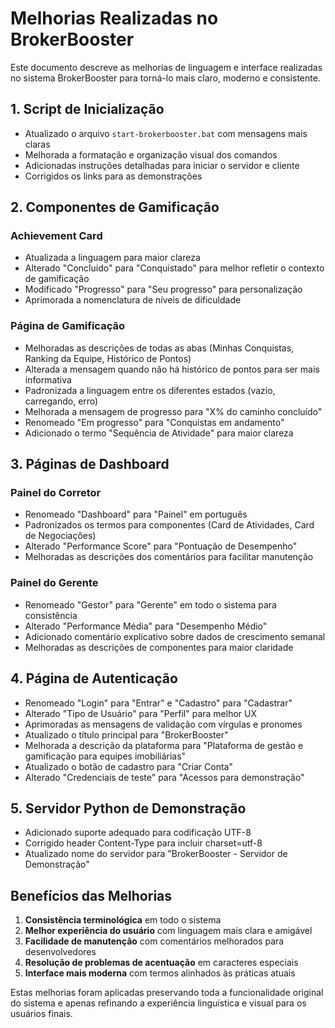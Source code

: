 # Melhorias Realizadas no BrokerBooster

Este documento descreve as melhorias de linguagem e interface realizadas no sistema BrokerBooster para torná-lo mais claro, moderno e consistente.

## 1. Script de Inicialização

- Atualizado o arquivo `start-brokerbooster.bat` com mensagens mais claras
- Melhorada a formatação e organização visual dos comandos
- Adicionadas instruções detalhadas para iniciar o servidor e cliente
- Corrigidos os links para as demonstrações

## 2. Componentes de Gamificação

### Achievement Card
- Atualizada a linguagem para maior clareza
- Alterado "Concluído" para "Conquistado" para melhor refletir o contexto de gamificação
- Modificado "Progresso" para "Seu progresso" para personalização
- Aprimorada a nomenclatura de níveis de dificuldade

### Página de Gamificação
- Melhoradas as descrições de todas as abas (Minhas Conquistas, Ranking da Equipe, Histórico de Pontos)
- Alterada a mensagem quando não há histórico de pontos para ser mais informativa
- Padronizada a linguagem entre os diferentes estados (vazio, carregando, erro)
- Melhorada a mensagem de progresso para "X% do caminho concluído"
- Renomeado "Em progresso" para "Conquistas em andamento"
- Adicionado o termo "Sequência de Atividade" para maior clareza

## 3. Páginas de Dashboard

### Painel do Corretor
- Renomeado "Dashboard" para "Painel" em português
- Padronizados os termos para componentes (Card de Atividades, Card de Negociações)
- Alterado "Performance Score" para "Pontuação de Desempenho"
- Melhoradas as descrições dos comentários para facilitar manutenção

### Painel do Gerente
- Renomeado "Gestor" para "Gerente" em todo o sistema para consistência
- Alterado "Performance Média" para "Desempenho Médio"
- Adicionado comentário explicativo sobre dados de crescimento semanal
- Melhoradas as descrições de componentes para maior claridade

## 4. Página de Autenticação

- Renomeado "Login" para "Entrar" e "Cadastro" para "Cadastrar"
- Alterado "Tipo de Usuário" para "Perfil" para melhor UX
- Aprimoradas as mensagens de validação com vírgulas e pronomes
- Atualizado o título principal para "BrokerBooster"
- Melhorada a descrição da plataforma para "Plataforma de gestão e gamificação para equipes imobiliárias"
- Atualizado o botão de cadastro para "Criar Conta"
- Alterado "Credenciais de teste" para "Acessos para demonstração"

## 5. Servidor Python de Demonstração

- Adicionado suporte adequado para codificação UTF-8
- Corrigido header Content-Type para incluir charset=utf-8
- Atualizado nome do servidor para "BrokerBooster - Servidor de Demonstração"

## Benefícios das Melhorias

1. **Consistência terminológica** em todo o sistema
2. **Melhor experiência do usuário** com linguagem mais clara e amigável
3. **Facilidade de manutenção** com comentários melhorados para desenvolvedores
4. **Resolução de problemas de acentuação** em caracteres especiais
5. **Interface mais moderna** com termos alinhados às práticas atuais

Estas melhorias foram aplicadas preservando toda a funcionalidade original do sistema e apenas refinando a experiência linguística e visual para os usuários finais. 